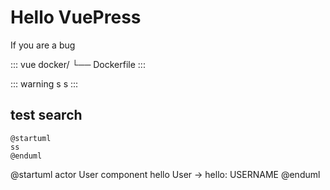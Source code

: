 # Hello VuePress

If you are a bug

::: vue
docker/
└── Dockerfile
:::

::: warning s
s
:::

## test search

```plantuml
@startuml
ss
@enduml
```

@startuml
actor User
component hello
User -> hello: USERNAME
@enduml